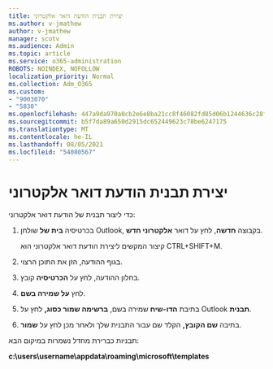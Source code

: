 ```yaml
---
title: יצירת תבנית הודעת דואר אלקטרוני
ms.author: v-jmathew
author: v-jmathew
manager: scotv
ms.audience: Admin
ms.topic: article
ms.service: o365-administration
ROBOTS: NOINDEX, NOFOLLOW
localization_priority: Normal
ms.collection: Adm_O365
ms.custom:
- "9003070"
- "5830"
ms.openlocfilehash: 447a9da970a0cb2e6e8ba21cc8f46082fd85d06b1244636c28fdebc2d911531d
ms.sourcegitcommit: b5f7da89a650d2915dc652449623c78be6247175
ms.translationtype: MT
ms.contentlocale: he-IL
ms.lasthandoff: 08/05/2021
ms.locfileid: "54080567"
---
```

# <a name="create-an-email-message-template"></a>יצירת תבנית הודעת דואר אלקטרוני

כדי ליצור תבנית של הודעת דואר אלקטרוני:

1. בכרטיסיה **בית של** שולחן Outlook, בקבוצה **חדשה**, לחץ על דואר **אלקטרוני חדש**.

    קיצור המקשים ליצירת הודעת דואר אלקטרוני הוא CTRL+SHIFT+M.

2. בגוף ההודעה, הזן את התוכן הרצוי.
3. בחלון ההודעה, לחץ על **הכרטיסיה** קובץ.
4. לחץ **על שמירה בשם**.
5. בתיבת **הדו-שיח** שמירה בשם, **ברשימה שמור כסוג,** לחץ על Outlook **תבנית**.
6. בתיבה **שם הקובץ,** הקלד שם עבור התבנית שלך ולאחר מכן לחץ על **שמור**.

תבניות כברירת מחדל נשמרות במיקום הבא:

**c:\users\username\appdata\roaming\microsoft\templates**
